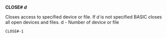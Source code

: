 **CLOSE# *d***

Closes access to specified device or file.  If *d* is not specified BASIC closes all open devices and files.
  d - Number of device or file

```ecb2
CLOSE#-1
```
